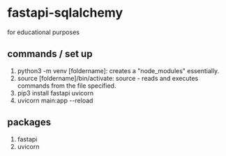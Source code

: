 # fastapi-sqlalchemy

for educational purposes

## commands / set up

1. python3 -m venv [foldername]: creates a "node_modules" essentially.
2. source [foldername]/bin/activate: source - reads and executes commands from the file specified.
3. pip3 install fastapi uvicorn
4. uvicorn main:app --reload

## packages

1. fastapi
2. uvicorn
